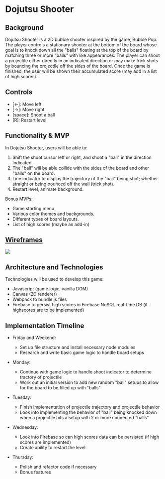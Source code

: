 # Dojutsu Shooter

## Background
Dojutsu Shooter is a 2D bubble shooter inspired by the game, Bubble Pop. The player controls a stationary shooter at the bottom of the board whose goal is to knock down all the "balls" floating at the top of the board by matching three or more "balls" with like appearances. The player can shoot a projectile either directly in an indicated direction or may make trick shots by bouncing the projectile off the sides of the board. Once the game is finished, the user will be shown their accumulated score (may add in a list of high scores).

## Controls
- [←]: Move left
- [→]: Move right
- [space]: Shoot a ball
- [R]: Restart level

## Functionality & MVP
In Dojutsu Shooter, users will be able to:
1. Shift the shoot cursor left or right, and shoot a "ball" in the direction indicated.
2. The "ball" will be able collide with the sides of the board and other "balls" on the board.
3. Line indicator to display the trajectory of the "ball" being shot; whether straight or being bounced off the wall (trick shot).
4. Restart level, animate background.

Bonus MVPs:
- Game starting menu
- Various color themes and backgrounds.
- Different types of board layouts.
- List of high scores (maybe an add-in)

## <a href="https://wireframe.cc/BK7fUB">Wireframes</a>
<img src="https://i.ibb.co/7r720rM/Screen-Shot-2022-09-16-at-1-22-49-AM.png">

## Architecture and Technologies
Technologies will be used to develop this game:
- Javascript (game logic, vanilla DOM)
- Canvas (2D renderer)
- Webpack to bundle js files
- Firebase to persist high scores in Firebase NoSQL real-time DB (if highscores are to be implemented)

## Implementation Timeline
- Friday and Weekend: 
  - Set up file structure and install necessary node modules
  - Research and write basic game logic to handle board setups
  
- Monday:
  - Continue with game logic to handle shoot indicator to determine tractory of projectile
  - Work out an initial version to add new random "ball" setups to allow for the board to be filled up with "balls"
  
- Tuesday:
  - Finish implementation of projectile trajectory and projectile behavior
  - Look into implementing the behavior of "ball" being knocked down when a projectile hits a setup with 2 or more connected "balls"
  
- Wednesday:
  - Look into Firebase so can high scores data can be persisted (if high scores are implemented)
  - Create ability to restart the level
  
- Thursday:
  - Polish and refactor code if necessary
  - Bonus features